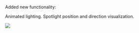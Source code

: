 Added new functionality:

Animated lighting.
Spotlight position and direction visualization.

![](https://github.com/maxxus13/vggi/blob/PA3/PA3.gif)
